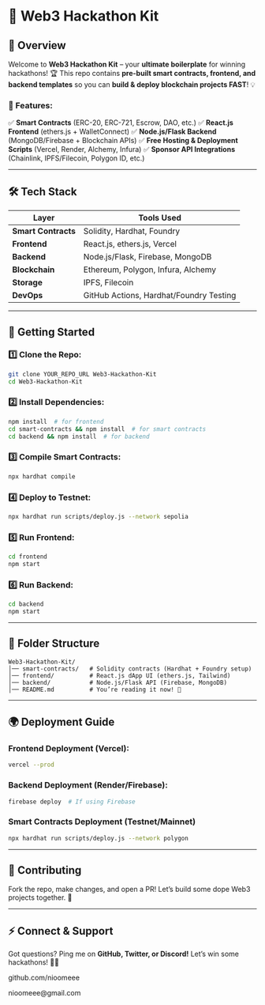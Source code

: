 # 🚀 Web3 Hackathon Kit

## 🌟 Overview

Welcome to **Web3 Hackathon Kit** – your **ultimate boilerplate** for winning hackathons! 🏆 This repo contains **pre-built smart contracts, frontend, and backend templates** so you can **build & deploy blockchain projects FAST**! 💡

### 🎯 Features:

✅ **Smart Contracts** (ERC-20, ERC-721, Escrow, DAO, etc.)
✅ **React.js Frontend** (ethers.js + WalletConnect)
✅ **Node.js/Flask Backend** (MongoDB/Firebase + Blockchain APIs)
✅ **Free Hosting & Deployment Scripts** (Vercel, Render, Alchemy, Infura)
✅ **Sponsor API Integrations** (Chainlink, IPFS/Filecoin, Polygon ID, etc.)

---

## 🛠️ Tech Stack

| Layer               | Tools Used                              |
| ------------------- | --------------------------------------- |
| **Smart Contracts** | Solidity, Hardhat, Foundry              |
| **Frontend**        | React.js, ethers.js, Vercel             |
| **Backend**         | Node.js/Flask, Firebase, MongoDB        |
| **Blockchain**      | Ethereum, Polygon, Infura, Alchemy      |
| **Storage**         | IPFS, Filecoin                          |
| **DevOps**          | GitHub Actions, Hardhat/Foundry Testing |

---

## 🚀 Getting Started

### 1️⃣ Clone the Repo:

```bash
git clone YOUR_REPO_URL Web3-Hackathon-Kit
cd Web3-Hackathon-Kit
```

### 2️⃣ Install Dependencies:

```bash
npm install  # for frontend
cd smart-contracts && npm install  # for smart contracts
cd backend && npm install  # for backend
```

### 3️⃣ Compile Smart Contracts:

```bash
npx hardhat compile
```

### 4️⃣ Deploy to Testnet:

```bash
npx hardhat run scripts/deploy.js --network sepolia
```

### 5️⃣ Run Frontend:

```bash
cd frontend
npm start
```

### 6️⃣ Run Backend:

```bash
cd backend
npm start
```

---

## 📁 Folder Structure

```
Web3-Hackathon-Kit/
│── smart-contracts/   # Solidity contracts (Hardhat + Foundry setup)
│── frontend/          # React.js dApp UI (ethers.js, Tailwind)
│── backend/           # Node.js/Flask API (Firebase, MongoDB)
│── README.md          # You’re reading it now! 👀
```

---

## 🌍 Deployment Guide

### **Frontend Deployment (Vercel):**

```bash
vercel --prod
```

### **Backend Deployment (Render/Firebase):**

```bash
firebase deploy  # If using Firebase
```

### **Smart Contracts Deployment (Testnet/Mainnet)**

```bash
npx hardhat run scripts/deploy.js --network polygon
```

---

## 📢 Contributing

Fork the repo, make changes, and open a PR! Let’s build some dope Web3 projects together. 💖

---

## ⚡ Connect & Support

Got questions? Ping me on **GitHub, Twitter, or Discord!** Let’s win some hackathons! 🚀🔥

github.com/nioomeee

nioomeee\@gmail.com
